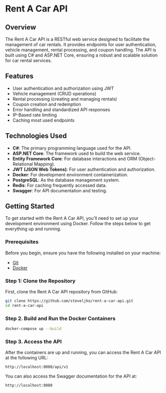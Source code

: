 # Rent A Car API

## Overview

The Rent A Car API is a RESTful web service designed to facilitate the management of car rentals. It provides endpoints for user authentication, vehicle management, rental processing, and coupon handling. The API is built using C# and ASP.NET Core, ensuring a robust and scalable solution for car rental services.

## Features
- User authentication and authorization using JWT
- Vehicle management (CRUD operations)
- Rental processing (creating and managing rentals)
- Coupon creation and redemption
- Error handling and standardized API responses
- IP-Based rate limiting
- Caching most used endpoints

## Technologies Used
- **C#**: The primary programming language used for the API.
- **ASP.NET Core**: The framework used to build the web service.
- **Entity Framework Core**: For database interactions and ORM (Object-Relational Mapping).
- **JWT (JSON Web Tokens)**: For user authentication and authorization.
- **Docker**: For development environment containerization.
- **PostgreSQL**: As the database management system.
- **Redis**: For caching frequently accessed data.
- **Swagger**: For API documentation and testing.


## Getting Started

To get started with the Rent A Car API, you'll need to set up your development environment using Docker. Follow the steps below to get everything up and running.

### Prerequisites

Before you begin, ensure you have the following installed on your machine:

- [Git](https://git-scm.com/downloads)
- [Docker](https://www.docker.com/get-started)

### Step 1: Clone the Repository

First, clone the Rent A Car API repository from GitHub:

```bash
git clone https://github.com/steveljko/rent-a-car-api.git
cd rent-a-car-api
```

### Step 2. Build and Run the Docker Containers

```bash
docker-compose up --build
```

### Step 3. Access the API

After the containers are up and running, you can access the Rent A Car API at the following URL:
```
http://localhost:8080/api/v1
```

You can also access the Swagger documentation for the API at:
```
http://localhost:8080
```
